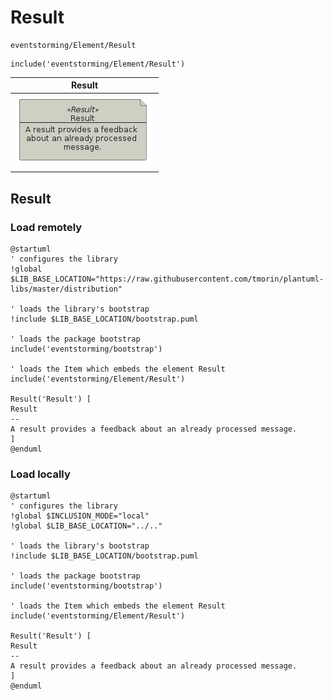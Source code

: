 # Result


```text
eventstorming/Element/Result
```

```text
include('eventstorming/Element/Result')
```



| Result |
| :---: |
| ![illustration for Result](../../eventstorming/Element/Result.Local.png) |




## Result

### Load remotely
```plantuml
@startuml
' configures the library
!global $LIB_BASE_LOCATION="https://raw.githubusercontent.com/tmorin/plantuml-libs/master/distribution"

' loads the library's bootstrap
!include $LIB_BASE_LOCATION/bootstrap.puml

' loads the package bootstrap
include('eventstorming/bootstrap')

' loads the Item which embeds the element Result
include('eventstorming/Element/Result')

Result('Result') [
Result
--
A result provides a feedback about an already processed message.
]
@enduml
```

### Load locally
```plantuml
@startuml
' configures the library
!global $INCLUSION_MODE="local"
!global $LIB_BASE_LOCATION="../.."

' loads the library's bootstrap
!include $LIB_BASE_LOCATION/bootstrap.puml

' loads the package bootstrap
include('eventstorming/bootstrap')

' loads the Item which embeds the element Result
include('eventstorming/Element/Result')

Result('Result') [
Result
--
A result provides a feedback about an already processed message.
]
@enduml
```

